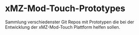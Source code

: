 # xMZ-Mod-Touch-Prototypes

Sammlung verschiedenster Git Repos mit Prototypen die bei der Entwicklung der xMZ-Mod-Touch Plattform helfen sollen.
